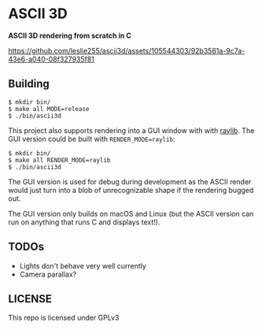 # ASCII 3D

**ASCII 3D rendering from scratch in C**

https://github.com/leslie255/ascii3d/assets/105544303/92b3561a-9c7a-43e6-a040-08f327935f81

## Building

```
$ mkdir bin/
$ make all MODE=release
$ ./bin/ascii3d
```

This project also supports rendering into a GUI window with with [raylib](https://github.com/raysan5/raylib).
The GUI version could be built with `RENDER_MODE=raylib`:

```
$ mkdir bin/
$ make all RENDER_MODE=raylib
$ ./bin/ascii3d
```

The GUI version is used for debug during development as the ASCII render would just turn into a blob of unrecognizable shape if the rendering bugged out.

The GUI version only builds on macOS and Linux (but the ASCII version can run on anything that runs C and displays text!).

## TODOs

- Lights don't behave very well currently
- Camera parallax?

## LICENSE

This repo is licensed under GPLv3


